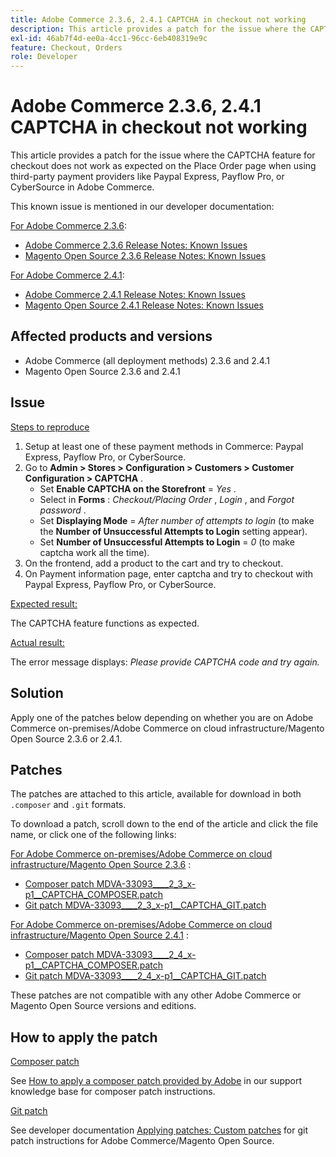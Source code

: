 ```yaml
---
title: Adobe Commerce 2.3.6, 2.4.1 CAPTCHA in checkout not working
description: This article provides a patch for the issue where the CAPTCHA feature for checkout does not work as expected on the Place Order page when using third-party payment providers like Paypal Express, Payflow Pro, or CyberSource in Adobe Commerce.
exl-id: 46ab7f4d-ee0a-4cc1-96cc-6eb408319e9c
feature: Checkout, Orders
role: Developer
---
```

# Adobe Commerce 2.3.6, 2.4.1 CAPTCHA in checkout not working

This article provides a patch for the issue where the CAPTCHA feature for checkout does not work as expected on the Place Order page when using third-party payment providers like Paypal Express, Payflow Pro, or CyberSource in Adobe Commerce.

This known issue is mentioned in our developer documentation:

<u>For Adobe Commerce 2.3.6</u>:

* [Adobe Commerce 2.3.6 Release Notes: Known Issues](https://commerce-docs.github.io/devdocs-archive/2.3/guides/v2.3/release-notes/commerce-2-3-6.html)
* [Magento Open Source 2.3.6 Release Notes: Known Issues](https://commerce-docs.github.io/devdocs-archive/2.3/guides/v2.3/release-notes/open-source-2-3-6.html#known-issues)

 <u>For Adobe Commerce 2.4.1</u>:

* [Adobe Commerce 2.4.1 Release Notes: Known Issues](https://experienceleague.adobe.com/en/docs/commerce-operations/release/notes/adobe-commerce/2-4-1#known-issues)
* [Magento Open Source 2.4.1 Release Notes: Known Issues](https://experienceleague.adobe.com/en/docs/commerce-operations/release/notes/magento-open-source/2-4-1#known-issues)

## Affected products and versions

* Adobe Commerce (all deployment methods) 2.3.6 and 2.4.1
* Magento Open Source 2.3.6 and 2.4.1

## Issue

 <u>Steps to reproduce</u>

1. Setup at least one of these payment methods in Commerce: Paypal Express, Payflow Pro, or CyberSource.
1. Go to **Admin > Stores > Configuration > Customers > Customer Configuration > CAPTCHA** .
    * Set **Enable CAPTCHA on the Storefront** = *Yes* .
    * Select in **Forms** : *Checkout/Placing Order* , *Login* , and *Forgot password* .
    * Set **Displaying Mode** = *After number of attempts to login* (to make the **Number of Unsuccessful Attempts to Login** setting appear).
    * Set **Number of Unsuccessful Attempts to Login** = *0* (to make captcha work all the time).
1. On the frontend, add a product to the cart and try to checkout.
1. On Payment information page, enter captcha and try to checkout with Paypal Express, Payflow Pro, or CyberSource.

 <u>Expected result:</u>

The CAPTCHA feature functions as expected.

 <u>Actual result:</u>

The error message displays: *Please provide CAPTCHA code and try again.*

## Solution

Apply one of the patches below depending on whether you are on Adobe Commerce on-premises/Adobe Commerce on cloud infrastructure/Magento Open Source 2.3.6 or 2.4.1.

## Patches

The patches are attached to this article, available for download in both `.composer` and `.git` formats.

To download a patch, scroll down to the end of the article and click the file name, or click one of the following links:

 <u>For Adobe Commerce on-premises/Adobe Commerce on cloud infrastructure/Magento Open Source 2.3.6</u> :

* [Composer patch MDVA-33093\_\_\_\_2\_3\_x-p1\_\_CAPTCHA\_COMPOSER.patch](assets/MDVA-33093____2_3_x-p1__CAPTCHA_COMPOSER.patch.zip)
* [Git patch MDVA-33093\_\_\_\_2\_3\_x-p1\_\_CAPTCHA\_GIT.patch](assets/MDVA-33093____2_3_x-p1__CAPTCHA_GIT.patch.zip)

 <u>For Adobe Commerce on-premises/Adobe Commerce on cloud infrastructure/Magento Open Source 2.4.1</u> :

* [Composer patch MDVA-33093\_\_\_\_2\_4\_x-p1\_\_CAPTCHA\_COMPOSER.patch](assets/MDVA-33093____2_4_x-p1__CAPTCHA_COMPOSER.patch.zip)
* [Git patch MDVA-33093\_\_\_\_2\_4\_x-p1\_\_CAPTCHA\_GIT.patch](assets/MDVA-33093____2_4_x-p1__CAPTCHA_GIT.patch.zip)

These patches are not compatible with any other Adobe Commerce or Magento Open Source versions and editions.

## How to apply the patch

 <u>Composer patch</u>

See [How to apply a composer patch provided by Adobe](/help/how-to/general/how-to-apply-a-composer-patch-provided-by-magento.md) in our support knowledge base for composer patch instructions.

 <u>Git patch</u>

See developer documentation [Applying patches: Custom patches](https://experienceleague.adobe.com/en/docs/commerce-operations/upgrade-guide/patches/overview#custom-patches) for git patch instructions for Adobe Commerce/Magento Open Source.

